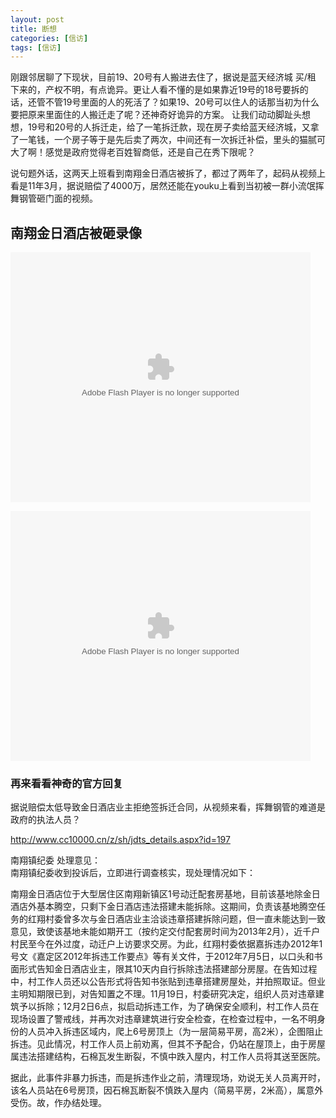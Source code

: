 ```yaml
---
layout: post
title: 断想
categories: [信访]
tags: [信访]
---
```


刚跟邻居聊了下现状，目前19、20号有人搬进去住了，据说是蓝天经济城 买/租 下来的，产权不明，有点诡异。更让人看不懂的是如果靠近19号的18号要拆的话，还管不管19号里面的人的死活了？如果19、20号可以住人的话那当初为什么要把原来里面住的人搬迁走了呢？还神奇好诡异的方案。 让我们动动脚趾头想想，19号和20号的人拆迁走，给了一笔拆迁款，现在房子卖给蓝天经济城，又拿了一笔钱，一个房子等于是先后卖了两次，中间还有一次拆迁补偿，里头的猫腻可大了啊！感觉是政府觉得老百姓智商低，还是自己在秀下限呢？


说句题外话，这两天上班看到南翔金日酒店被拆了，都过了两年了，起码从视频上看是11年3月，据说赔偿了4000万，居然还能在youku上看到当初被一群小流氓挥舞钢管砸门面的视频。

## 南翔金日酒店被砸录像

<embed src="http://player.youku.com/player.php/sid/XMjY3MTE0NTI4/v.swf" allowFullScreen="true" quality="high" width="480" height="400" align="middle" allowScriptAccess="always" type="application/x-shockwave-flash"></embed>


<embed src="http://www.tudou.com/v/WOTRP0qGQMk/&bid=05&resourceId=0_05_05_99/v.swf" type="application/x-shockwave-flash" allowscriptaccess="always" allowfullscreen="true" wmode="opaque" width="480" height="400"></embed>

### 再来看看神奇的官方回复

据说赔偿太低导致金日酒店业主拒绝签拆迁合同，从视频来看，挥舞钢管的难道是政府的执法人员？

http://www.cc10000.cn/z/sh/jdts_details.aspx?id=197



  南翔镇纪委 
  处理意见：      
  南翔镇纪委收到投诉后，立即进行调查核实，现处理情况如下：

  南翔金日酒店位于大型居住区南翔新镇区1号动迁配套房基地，目前该基地除金日酒店外基本腾空，只剩下金日酒店违法搭建未能拆除。这期间，负责该基地腾空任务的红翔村委曾多次与金日酒店业主洽谈违章搭建拆除问题，但一直未能达到一致意见，致使该基地未能如期开工（按约定交付配套房时间为2013年2月），近千户村民至今在外过度，动迁户上访要求交房。为此，红翔村委依据嘉拆违办2012年1号文《嘉定区2012年拆违工作要点》等有关文件，于2012年7月5日，以口头和书面形式告知金日酒店业主，限其10天内自行拆除违法搭建部分房屋。在告知过程中，村工作人员还以公告形式将告知书张贴到违章搭建房屋处，并拍照取证。但业主明知期限已到，对告知置之不理。11月19日，村委研究决定，组织人员对违章建筑予以拆除；12月2日6点，拟启动拆违工作，为了确保安全顺利，村工作人员在现场设置了警戒线，并再次对违章建筑进行安全检查，在检查过程中，一名不明身份的人员冲入拆违区域内，爬上6号房顶上（为一层简易平房，高2米），企图阻止拆违。见此情况，村工作人员上前劝离，但其不予配合，仍站在屋顶上，由于房屋属违法搭建结构，石棉瓦发生断裂，不慎中跌入屋内，村工作人员将其送至医院。

  据此，此事件非暴力拆违，而是拆违作业之前，清理现场，劝说无关人员离开时，该名人员站在6号房顶，因石棉瓦断裂不慎跌入屋内（简易平房，2米高），属意外受伤。故，作办结处理。





